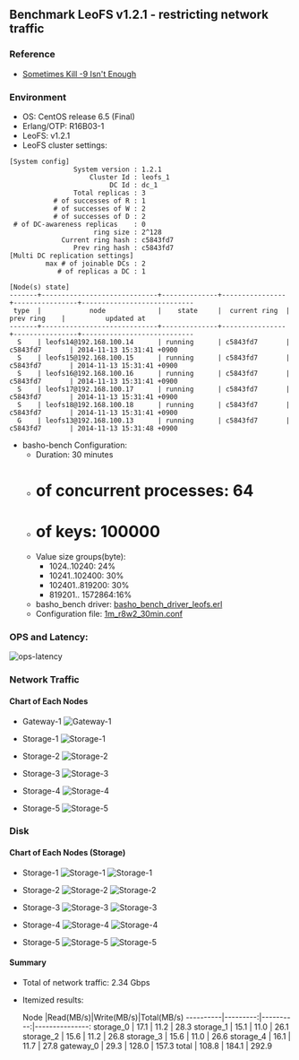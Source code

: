 ## Benchmark LeoFS v1.2.1 - restricting network traffic

### Reference

* [Sometimes Kill -9 Isn't Enough](http://www.bravenewgeek.com/sometimes-kill-9-isnt-enough/)

### Environment

* OS: CentOS release 6.5 (Final)
* Erlang/OTP: R16B03-1
* LeoFS: v1.2.1
* LeoFS cluster settings:

```
[System config]
                System version : 1.2.1
                    Cluster Id : leofs_1
                         DC Id : dc_1
                Total replicas : 3
           # of successes of R : 1
           # of successes of W : 2
           # of successes of D : 2
 # of DC-awareness replicas    : 0
                     ring size : 2^128
             Current ring hash : c5843fd7
                Prev ring hash : c5843fd7
[Multi DC replication settings]
         max # of joinable DCs : 2
            # of replicas a DC : 1

[Node(s) state]
-------+-----------------------------+--------------+----------------+----------------+----------------------------
 type  |            node             |    state     |  current ring  |   prev ring    |          updated at         
-------+-----------------------------+--------------+----------------+----------------+----------------------------
  S    | leofs14@192.168.100.14      | running      | c5843fd7       | c5843fd7       | 2014-11-13 15:31:41 +0900
  S    | leofs15@192.168.100.15      | running      | c5843fd7       | c5843fd7       | 2014-11-13 15:31:41 +0900
  S    | leofs16@192.168.100.16      | running      | c5843fd7       | c5843fd7       | 2014-11-13 15:31:41 +0900
  S    | leofs17@192.168.100.17      | running      | c5843fd7       | c5843fd7       | 2014-11-13 15:31:41 +0900
  S    | leofs18@192.168.100.18      | running      | c5843fd7       | c5843fd7       | 2014-11-13 15:31:41 +0900
  G    | leofs13@192.168.100.13      | running      | c5843fd7       | c5843fd7       | 2014-11-13 15:31:48 +0900

```

* basho-bench Configuration:
    * Duration: 30 minutes
    * # of concurrent processes: 64
    * # of keys: 100000
    * Value size groups(byte):
        *   1024..10240:   24%
        *  10241..102400:  30%
        * 102401..819200:  30%
        * 819201.. 1572864:16%
    * basho_bench driver: [basho_bench_driver_leofs.erl](https://github.com/leo-project/leofs/blob/develop/test/src/basho_bench_driver_leofs.erl)
    * Configuration file: [1m_r8w2_30min.conf](20141113_153757/1m_r8w2_30min.conf)

### OPS and Latency:

![ops-latency](20141113_153757/summary.png)

### Network Traffic
#### Chart of Each Nodes

* Gateway-1
![Gateway-1](leofs13_20141113_153756/sar_1_20141113_153756_p1p1-if1.png)

* Storage-1
![Storage-1](leofs14_20141113_153756/sar_3_20141113_153756_p1p1-if1.png)

* Storage-2
![Storage-2](leofs15_20141113_153756/sar_3_20141113_153756_p1p1-if1.png)

* Storage-3
![Storage-3](leofs16_20141113_153756/sar_3_20141113_153756_p1p1-if1.png)

* Storage-4
![Storage-4](leofs17_20141113_153756/sar_3_20141113_153756_p1p1-if1.png)

* Storage-5
![Storage-5](leofs18_20141113_153756/sar_2_20141113_153756_p1p1-if1.png)


### Disk
#### Chart of Each Nodes (Storage)

* Storage-1
![Storage-1](leofs14_20141113_153756/sar_3_20141113_153756_dev8-16-t1.png)
![Storage-1](leofs14_20141113_153756/sar_3_20141113_153756_dev8-16-t2.png)

* Storage-2
![Storage-2](leofs15_20141113_153756/sar_3_20141113_153756_dev8-16-t1.png)
![Storage-2](leofs15_20141113_153756/sar_3_20141113_153756_dev8-16-t2.png)

* Storage-3
![Storage-3](leofs16_20141113_153756/sar_3_20141113_153756_dev8-16-t1.png)
![Storage-3](leofs16_20141113_153756/sar_3_20141113_153756_dev8-16-t2.png)

* Storage-4
![Storage-4](leofs17_20141113_153756/sar_3_20141113_153756_dev8-16-t1.png)
![Storage-4](leofs17_20141113_153756/sar_3_20141113_153756_dev8-16-t2.png)

* Storage-5
![Storage-5](leofs18_20141113_153756/sar_2_20141113_153756_dev8-16-t1.png)
![Storage-5](leofs18_20141113_153756/sar_2_20141113_153756_dev8-16-t2.png)


#### Summary

* Total of network traffic: 2.34 Gbps
* Itemized results:

   Node   |Read(MB/s)|Write(MB/s)|Total(MB/s)
----------|---------:|----------:|---------------:
storage_0 |     17.1 |      11.2 |      28.3
storage_1 |     15.1 |      11.0 |      26.1
storage_2 |     15.6 |      11.2 |      26.8
storage_3 |     15.6 |      11.0 |      26.6
storage_4 |     16.1 |      11.7 |      27.8
gateway_0 |     29.3 |     128.0 |     157.3
total     |    108.8 |     184.1 |     292.9
